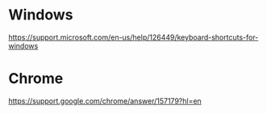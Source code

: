 Windows
========

https://support.microsoft.com/en-us/help/126449/keyboard-shortcuts-for-windows

Chrome
======

https://support.google.com/chrome/answer/157179?hl=en
